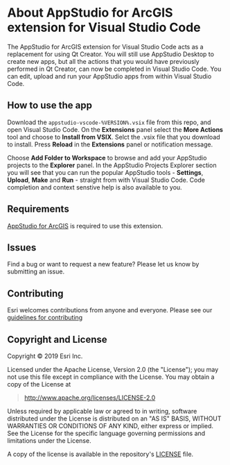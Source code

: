 # About AppStudio for ArcGIS extension for Visual Studio Code

The AppStudio for ArcGIS extension for Visual Studio Code acts as a replacement for using Qt Creator. You will still use AppStudio Desktop to create new apps, but all the actions that you would have previously performed in Qt Creator, can now be completed in Visual Studio Code. You can edit, upload and run your AppStudio apps from within Visual Studio Code.

## How to use the app

Download the `appstudio-vscode-%VERSION%.vsix` file from this repo, and open Visual Studio Code. On the **Extensions** panel select the **More Actions** tool and choose to **Install from VSIX**. Selct the .vsix file that you download to install. Press **Reload** in the **Extensions** panel or notification message.

Choose **Add Folder to Workspace** to browse and add your AppStudio projects to the **Explorer** panel. In the AppStudio Projects Explorer section you will see that you can run the popular AppStudio tools - **Settings**, **Upload**, **Make** and **Run** - straight from with Visual Studio Code. Code completion and context senstive help is also available to you.   

## Requirements

<a href="http://www.esri.com/landing-pages/appstudio">AppStudio for ArcGIS</a> is required to use this extension.

## Issues

Find a bug or want to request a new feature?  Please let us know by submitting an issue.

## Contributing

Esri welcomes contributions from anyone and everyone. Please see our [guidelines for contributing](https://github.com/esri/contributing)

## Copyright and License

Copyright © 2019 Esri Inc.

Licensed under the Apache License, Version 2.0 (the "License");
you may not use this file except in compliance with the License.
You may obtain a copy of the License at

> http://www.apache.org/licenses/LICENSE-2.0

Unless required by applicable law or agreed to in writing, software
distributed under the License is distributed on an "AS IS" BASIS,
WITHOUT WARRANTIES OR CONDITIONS OF ANY KIND, either express or implied.
See the License for the specific language governing permissions and
limitations under the License.

A copy of the license is available in the repository's [LICENSE](./LICENSE) file.

